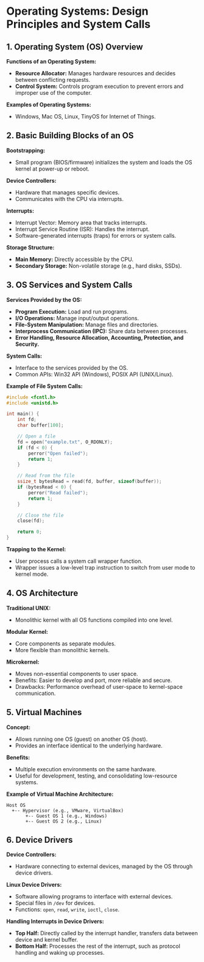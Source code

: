 # Operating Systems: Design Principles and System Calls

## 1. Operating System (OS) Overview

**Functions of an Operating System:**
- **Resource Allocator:** Manages hardware resources and decides between conflicting requests.
- **Control System:** Controls program execution to prevent errors and improper use of the computer.

**Examples of Operating Systems:**
- Windows, Mac OS, Linux, TinyOS for Internet of Things.

## 2. Basic Building Blocks of an OS

**Bootstrapping:**
- Small program (BIOS/firmware) initializes the system and loads the OS kernel at power-up or reboot.

**Device Controllers:**
- Hardware that manages specific devices.
- Communicates with the CPU via interrupts.

**Interrupts:**
- Interrupt Vector: Memory area that tracks interrupts.
- Interrupt Service Routine (ISR): Handles the interrupt.
- Software-generated interrupts (traps) for errors or system calls.

**Storage Structure:**
- **Main Memory:** Directly accessible by the CPU.
- **Secondary Storage:** Non-volatile storage (e.g., hard disks, SSDs).

## 3. OS Services and System Calls

**Services Provided by the OS:**
- **Program Execution:** Load and run programs.
- **I/O Operations:** Manage input/output operations.
- **File-System Manipulation:** Manage files and directories.
- **Interprocess Communication (IPC):** Share data between processes.
- **Error Handling, Resource Allocation, Accounting, Protection, and Security.**

**System Calls:**
- Interface to the services provided by the OS.
- Common APIs: Win32 API (Windows), POSIX API (UNIX/Linux).

**Example of File System Calls:**
```c
#include <fcntl.h>
#include <unistd.h>

int main() {
    int fd;
    char buffer[100];

    // Open a file
    fd = open("example.txt", O_RDONLY);
    if (fd < 0) {
        perror("Open failed");
        return 1;
    }

    // Read from the file
    ssize_t bytesRead = read(fd, buffer, sizeof(buffer));
    if (bytesRead < 0) {
        perror("Read failed");
        return 1;
    }

    // Close the file
    close(fd);

    return 0;
}
```

**Trapping to the Kernel:**
- User process calls a system call wrapper function.
- Wrapper issues a low-level trap instruction to switch from user mode to kernel mode.

## 4. OS Architecture

**Traditional UNIX:**
- Monolithic kernel with all OS functions compiled into one level.

**Modular Kernel:**
- Core components as separate modules.
- More flexible than monolithic kernels.

**Microkernel:**
- Moves non-essential components to user space.
- Benefits: Easier to develop and port, more reliable and secure.
- Drawbacks: Performance overhead of user-space to kernel-space communication.

## 5. Virtual Machines

**Concept:**
- Allows running one OS (guest) on another OS (host).
- Provides an interface identical to the underlying hardware.

**Benefits:**
- Multiple execution environments on the same hardware.
- Useful for development, testing, and consolidating low-resource systems.

**Example of Virtual Machine Architecture:**
```text
Host OS
  +-- Hypervisor (e.g., VMware, VirtualBox)
       +-- Guest OS 1 (e.g., Windows)
       +-- Guest OS 2 (e.g., Linux)
```

## 6. Device Drivers

**Device Controllers:**
- Hardware connecting to external devices, managed by the OS through device drivers.

**Linux Device Drivers:**
- Software allowing programs to interface with external devices.
- Special files in `/dev` for devices.
- Functions: `open`, `read`, `write`, `ioctl`, `close`.


**Handling Interrupts in Device Drivers:**
- **Top Half:** Directly called by the interrupt handler, transfers data between device and kernel buffer.
- **Bottom Half:** Processes the rest of the interrupt, such as protocol handling and waking up processes.
